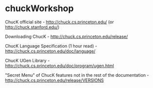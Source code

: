 # chuckWorkshop
ChucK official site - http://chuck.cs.princeton.edu/ (or http://chuck.stanford.edu/)

Downloading ChucK - http://chuck.cs.princeton.edu/release/

ChucK Language Specification (1 hour read) - http://chuck.cs.princeton.edu/doc/language/

ChucK UGen Library - http://chuck.cs.princeton.edu/doc/program/ugen.html

"Secret Menu" of ChucK features not in the rest of the documentation - http://chuck.cs.princeton.edu/release/VERSIONS